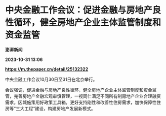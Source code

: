 # 中央金融工作会议：促进金融与房地产良性循环，健全房地产企业主体监管制度和资金监管
**澎湃新闻**

**2023-10-31 13:06**

**https://m.thepaper.cn/detail/25132322**

中央金融工作会议10月30日至31日在北京举行。

会议强调，促进金融与房地产良性循环，健全房地产企业主体监管制度和资金监管，完善房地产金融宏观审慎管理，一视同仁满足不同所有制房地产企业合理融资需求，因城施策用好政策工具箱，更好支持刚性和改善性住房需求，加快保障性住房等“三大工程”建设，构建房地产发展新模式。
